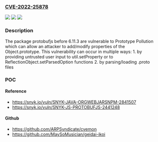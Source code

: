 ### [CVE-2022-25878](https://cve.mitre.org/cgi-bin/cvename.cgi?name=CVE-2022-25878)
![](https://img.shields.io/static/v1?label=Product&message=protobufjs&color=blue)
![](https://img.shields.io/static/v1?label=Version&message=n%2Fa&color=blue)
![](https://img.shields.io/static/v1?label=Vulnerability&message=Prototype%20Pollution&color=brighgreen)

### Description

The package protobufjs before 6.11.3 are vulnerable to Prototype Pollution which can allow an attacker to add/modify properties of the Object.prototype. This vulnerability can occur in multiple ways: 1. by providing untrusted user input to util.setProperty or to ReflectionObject.setParsedOption functions 2. by parsing/loading .proto files

### POC

#### Reference
- https://snyk.io/vuln/SNYK-JAVA-ORGWEBJARSNPM-2841507
- https://snyk.io/vuln/SNYK-JS-PROTOBUFJS-2441248

#### Github
- https://github.com/ARPSyndicate/cvemon
- https://github.com/MaySoMusician/geidai-ikoi

